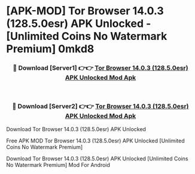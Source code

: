 # [APK-MOD] Tor Browser 14.0.3 (128.5.0esr) APK Unlocked - [Unlimited Coins No Watermark Premium] 0mkd8



<div align="center">
<h3>🔴 Download [Server1] 👉👉 <a href="https://momento.my/?title=Tor_Browser_14.0.3_(128.5.0esr)_APK_Unlocked">Tor Browser 14.0.3 (128.5.0esr) APK Unlocked Mod Apk</a></h3><br>

<h3>🔴 Download [Server2] 👉👉 <a href="https://momento.my/?title=Tor_Browser_14.0.3_(128.5.0esr)_APK_Unlocked">Tor Browser 14.0.3 (128.5.0esr) APK Unlocked Mod Apk</a></h3>
</div>



Download Tor Browser 14.0.3 (128.5.0esr) APK Unlocked 

Free APK MOD Tor Browser 14.0.3 (128.5.0esr) APK Unlocked [Unlimited Coins No Watermark Premium]

Download Tor Browser 14.0.3 (128.5.0esr) APK Unlocked [Unlimited Coins No Watermark Premium] Mod For Android
